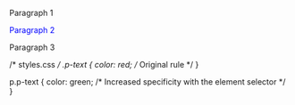 <!DOCTYPE html>
<html>
  <head>
    <title>Specificity in CSS</title>
    <link rel="stylesheet" href="styles.css" />
  </head>
  <body>
    <p class="p-text">Paragraph 1</p>
    <p class="p-text" style="color: blue;">Paragraph 2</p>
    <p class="p-text">Paragraph 3</p>
  </body>
</html>

/* styles.css */
.p-text {
    color: red; /* Original rule */
  }
  
  p.p-text {
    color: green; /* Increased specificity with the element selector */
  }
  
